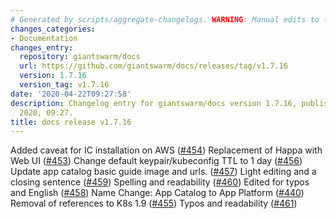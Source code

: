 ```yaml
---
# Generated by scripts/aggregate-changelogs. WARNING: Manual edits to this files will be overwritten.
changes_categories:
- Documentation
changes_entry:
  repository: giantswarm/docs
  url: https://github.com/giantswarm/docs/releases/tag/v1.7.16
  version: 1.7.16
  version_tag: v1.7.16
date: '2020-04-22T09:27:58'
description: Changelog entry for giantswarm/docs version 1.7.16, published on 22 April
  2020, 09:27.
title: docs release v1.7.16
---
```


Added caveat for IC installation on AWS ([#454](https://github.com/giantswarm/docs/pull/454))
Replacement of Happa with Web UI ([#453](https://github.com/giantswarm/docs/pull/453)) 
Change default keypair/kubeconfig TTL to 1 day ([#456](https://github.com/giantswarm/docs/pull/456))
Update app catalog basic guide image and urls. ([#457](https://github.com/giantswarm/docs/pull/457)) 
Light editing and a closing sentence ([#459](https://github.com/giantswarm/docs/pull/459))
Spelling and readability ([#460](https://github.com/giantswarm/docs/pull/460))
Edited for typos and English ([#458](https://github.com/giantswarm/docs/pull/458)) 
Name Change: App Catalog to App Platform ([#440](https://github.com/giantswarm/docs/pull/440)) 
Removal of references to K8s 1.9 ([#455](https://github.com/giantswarm/docs/pull/455))
Typos and readability ([#461](https://github.com/giantswarm/docs/pull/461)) 
